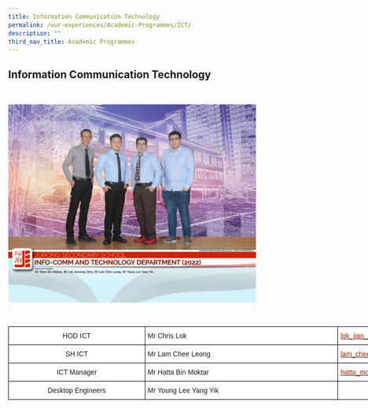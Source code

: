 ```yaml
---
title: Information Communication Technology
permalink: /our-experiences/Academic-Programmes/ICT/
description: ""
third_nav_title: Academic Programmes
---
```



## Information Communication Technology
<br>

![](/images/JS_Info-Comm%20and%20Technology%20Department.jpg)

<br>

<style type="text/css">
.tg  {border-collapse:collapse;border-spacing:0;}
.tg td{border-color:black;border-style:solid;border-width:1px;font-family:Arial, sans-serif;font-size:14px;
  overflow:hidden;padding:10px 5px;word-break:normal;}
.tg th{border-color:black;border-style:solid;border-width:1px;font-family:Arial, sans-serif;font-size:14px;
  font-weight:normal;overflow:hidden;padding:10px 5px;word-break:normal;}
.tg .tg-f4yw{background-color:#FFF;text-align:center;vertical-align:middle}
.tg .tg-zr06{background-color:#FFF;text-align:left;vertical-align:middle}
.tg .tg-lm8h{background-color:#FFF;color:#B21D00;text-align:left;vertical-align:top}
.tg .tg-0lax{text-align:left;vertical-align:top}
</style>
<table class="tg" style="undefined;table-layout: fixed; width: 1062px">
<colgroup>
<col style="width: 278px">
<col style="width: 393px">
<col style="width: 391px">
</colgroup>
<thead>
  <tr>
    <th class="tg-f4yw">HOD ICT</th>
    <th class="tg-zr06">Mr Chris Lok</th>
    <th class="tg-lm8h"><a href="mailto:lok_jian_ming@moe.edu.sg"><span style="text-decoration:none;color:#B21D00">lok_jian_ming@moe.edu.sg</span></a></th>
  </tr>
</thead>
<tbody>
  <tr>
    <td class="tg-f4yw">SH ICT</td>
    <td class="tg-zr06">Mr Lam Chee Leong</td>
    <td class="tg-lm8h"><a href="mailto:lam_chee_leong@moe.edu.sg"><span style="text-decoration:none;color:#B21D00">lam_chee_leong@moe.edu.sg</span></a></td>
  </tr>
  <tr>
    <td class="tg-f4yw">ICT Manager</td>
    <td class="tg-zr06">Mr Hatta Bin Moktar</td>
    <td class="tg-lm8h"><a href="mailto:hatta_moktar@moe.edu.sg"><span style="text-decoration:none;color:#B21D00">hatta_moktar@moe.edu.sg</span></a></td>
  </tr>
  <tr>
    <td class="tg-f4yw">Desktop Engineers</td>
    <td class="tg-zr06">Mr Young Lee Yang Yik</td>
    <td class="tg-0lax"></td>
  </tr>
</tbody>
</table>